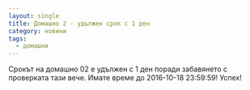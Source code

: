 ```yaml
---
layout: single
title: Домашно 2 - удължен срок с 1 ден
category: новини
tags:
  - домашни
---
```


Срокът на домашно 02 е удължен с 1 ден поради забавянето с проверката тази вече. Имате време до 2016-10-18 23:59:59! Успех!
